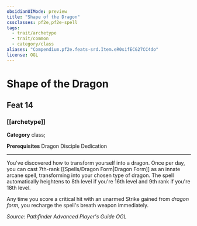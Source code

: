 ```yaml
---
obsidianUIMode: preview
title: "Shape of the Dragon"
cssclasses: pf2e,pf2e-spell
tags:
  - trait/archetype
  - trait/common
  - category/class
aliases: "Compendium.pf2e.feats-srd.Item.eR0sifECG27CC4do"
license: OGL
---
```

# Shape of the Dragon
## Feat 14
### [[archetype]]

**Category** class; 



**Prerequisites** Dragon Disciple Dedication
* * *
You've discovered how to transform yourself into a dragon. Once per day, you can cast 7th-rank [[Spells/Dragon Form|Dragon Form]] as an innate arcane spell, transforming into your chosen type of dragon. The spell automatically heightens to 8th level if you're 16th level and 9th rank if you're 18th level.

Any time you score a critical hit with an unarmed Strike gained from _dragon form_, you recharge the spell's breath weapon immediately.

*Source: Pathfinder Advanced Player's Guide*
*OGL*